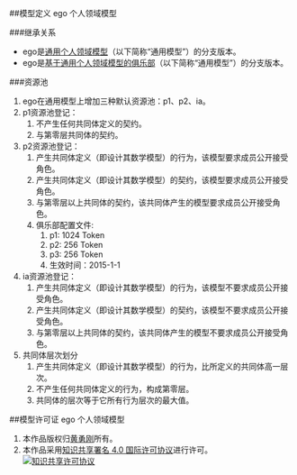 ##模型定义
ego 个人领域模型

###继承关系
* ego是[通用个人领域模型](common.com.md)（以下简称“通用模型”）的分支版本。
* ego是[基于通用个人领域模型的俱乐部](club.com.md)（以下简称“通用模型”）的分支版本。

###资源池
1. ego在通用模型上增加三种默认资源池：p1、p2、ia。
2. p1资源池登记：
	1. 不产生任何共同体定义的契约。
	2. 与第零层共同体的契约。
3. p2资源池登记：
	1. 产生共同体定义（即设计其数学模型）的行为，该模型要求成员公开接受角色。
	2. 产生共同体定义（即设计其数学模型）的契约，该模型要求成员公开接受角色。
	3. 与第零层以上共同体的契约，该共同体产生的模型要求成员公开接受角色。
	4. 俱乐部配置文件:
		1. p1: 1024 Token
		2. p2: 256 Token
		3. p3: 256 Token
		4. 生效时间：2015-1-1
4. ia资源池登记：
	1. 产生共同体定义（即设计其数学模型）的行为，该模型不要求成员公开接受角色。
	2. 产生共同体定义（即设计其数学模型）的契约，该模型不要求成员公开接受角色。
	3. 与第零层以上共同体的契约，该共同体产生的模型不要求成员公开接受角色。 
5. 共同体层次划分
	1. 产生共同体定义（即设计其数学模型）的行为，比所定义的共同体高一层次。
	2. 不产生任何共同体定义的行为，构成第零层。
	3. 共同体的层次等于它所有行为层次的最大值。


##模型许可证
ego 个人领域模型

1. 本作品版权归[黄勇刚](mailto:huangyg@mars22.com)所有。
2. 本作品采用<a rel="license" href="http://creativecommons.org/licenses/by-sa/4.0/">知识共享署名 4.0 国际许可协议</a>进行许可。  
<a rel="license" href="http://creativecommons.org/licenses/by-sa/4.0/"><img alt="知识共享许可协议" style="border-width:0" src="https://licensebuttons.net/l/by-sa/4.0/88x31.png" /></a>